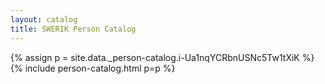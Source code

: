 ```yaml
---
layout: catalog
title: SWERIK Person Catalog
---
```

{% assign p = site.data._person-catalog.i-Ua1nqYCRbnUSNc5Tw1tXiK %}
{% include person-catalog.html p=p %}

